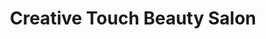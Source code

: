 ---
title: "Creative Touch Beauty Salon"
url: /smithfield/creative-touch-beauty-salon/
shop: hairdresser
---